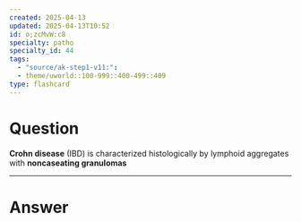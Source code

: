 ```yaml
---
created: 2025-04-13
updated: 2025-04-13T10:52
id: o;zcMvW:c8
specialty: patho
specialty_id: 44
tags:
  - "source/ak-step1-v11:": 
  - theme/uworld::100-999::400-499::409
type: flashcard
---
```


# Question
**Crohn disease** (IBD) is characterized histologically by lymphoid aggregates with **noncaseating granulomas**

---

# Answer
